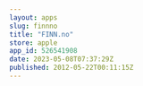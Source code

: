 ```yaml
---
layout: apps
slug: finnno
title: "FINN.no"
store: apple
app_id: 526541908
date: 2023-05-08T07:37:29Z
published: 2012-05-22T00:11:15Z
---
```

